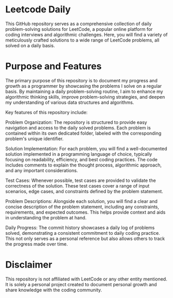 # Leetcode Daily
This GitHub repository serves as a comprehensive collection of daily problem-solving solutions for LeetCode, a popular online platform for coding interviews and algorithmic challenges. Here, you will find a variety of meticulously crafted solutions to a wide range of LeetCode problems, all solved on a daily basis.

# Purpose and Features
The primary purpose of this repository is to document my progress and growth as a programmer by showcasing the problems I solve on a regular basis. By maintaining a daily problem-solving routine, I aim to enhance my algorithmic thinking skills, improve problem-solving strategies, and deepen my understanding of various data structures and algorithms.

Key features of this repository include:

Problem Organization: The repository is structured to provide easy navigation and access to the daily solved problems. Each problem is contained within its own dedicated folder, labeled with the corresponding problem's unique identifier.

Solution Implementation: For each problem, you will find a well-documented solution implemented in a programming language of choice, typically focusing on readability, efficiency, and best coding practices. The code includes comments to explain the thought process, algorithmic approach, and any important considerations.

Test Cases: Whenever possible, test cases are provided to validate the correctness of the solution. These test cases cover a range of input scenarios, edge cases, and constraints defined by the problem statement.

Problem Descriptions: Alongside each solution, you will find a clear and concise description of the problem statement, including any constraints, requirements, and expected outcomes. This helps provide context and aids in understanding the problem at hand.

Daily Progress: The commit history showcases a daily log of problems solved, demonstrating a consistent commitment to daily coding practice. This not only serves as a personal reference but also allows others to track the progress made over time.


# Disclaimer
This repository is not affiliated with LeetCode or any other entity mentioned. It is solely a personal project created to document personal growth and share knowledge with the coding community.
